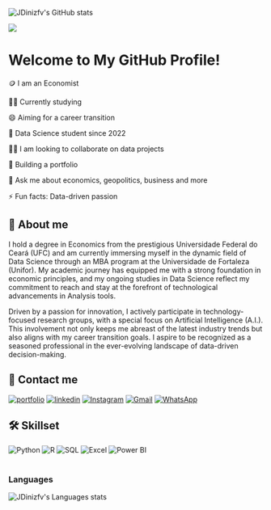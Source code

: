
![JDinizfv's GitHub stats](https://github-readme-stats.vercel.app/api?username=JDinizfv&show_icons=true&theme=radical)


<img src="/img/72uG.gif">


#  Welcome to My GitHub Profile!


🪙 I am an Economist

👩‍💻 Currently studying

😄 Aiming for a career transition

🧠 Data Science student since 2022

👯‍♀️ I am looking to collaborate on data projects

🤔 Building a portfolio

💬 Ask me about economics, geopolitics, business and more

⚡️ Fun facts: Data-driven passion


## 🚀 About me

I hold a degree in Economics from the prestigious Universidade Federal do Ceará (UFC) and am currently immersing myself in the dynamic field of Data Science through an MBA program at the Universidade de Fortaleza (Unifor). My academic journey has equipped me with a strong foundation in economic principles, and my ongoing studies in Data Science reflect my commitment to reach and stay at the forefront of technological advancements in Analysis tools.

Driven by a passion for innovation, I actively participate in technology-focused research groups, with a special focus on Artificial Intelligence (A.I.). This involvement not only keeps me abreast of the latest industry trends but also aligns with my career transition goals. I aspire to be recognized as a seasoned professional in the ever-evolving landscape of data-driven decision-making.




## 🔗 Contact me
[![portfolio](https://img.shields.io/badge/my_portfolio-000?style=for-the-badge&logo=ko-fi&logoColor=white)](https://github.com/JDinizfv)
[![linkedin](https://img.shields.io/badge/linkedin-0A66C2?style=for-the-badge&logo=linkedin&logoColor=white)](https://www.linkedin.com/in/jeandiniz/)
[![Instagram](https://img.shields.io/badge/Instagram-E4405F?style=for-the-badge&logo=instagram&logoColor=white
)](https://www.instagram.com/jeandinizp/)
[![Gmail](https://img.shields.io/badge/Gmail-D14836?style=for-the-badge&logo=gmail&logoColor=white
)](jeandinizfv@gmail.com)
[![WhatsApp](https://img.shields.io/badge/WhatsApp-25D366?style=for-the-badge&logo=whatsapp&logoColor=white)](+55(85)99980-8082)

## 🛠 Skillset

<div style="display: inline_block">
  <img align="center" alt="Python" src="https://img.shields.io/badge/Python-14354C?style=for-the-badge&logo=python&logoColor=white" />
  <img align="center" alt="R" src="https://img.shields.io/badge/R-276DC3?style=for-the-badge&logo=r&logoColor=white" />
  <img align="center" alt="SQL" src="https://img.shields.io/badge/MySQL-00000F?style=for-the-badge&logo=mysql&logoColor=white" />
  <img align="center" alt="Excel" src="https://img.shields.io/badge/Microsoft_Excel-217346?style=for-the-badge&logo=microsoft-excel&logoColor=white" />
  <img align="center" alt="Power BI" src="https://img.shields.io/badge/PowerBI-F2C811?style=for-the-badge&logo=Power%20BI&logoColor=white" />
</div><br/>

### Languages

![JDinizfv's Languages stats](https://github-readme-stats.vercel.app/api/top-langs/?username=JDinizfv)
